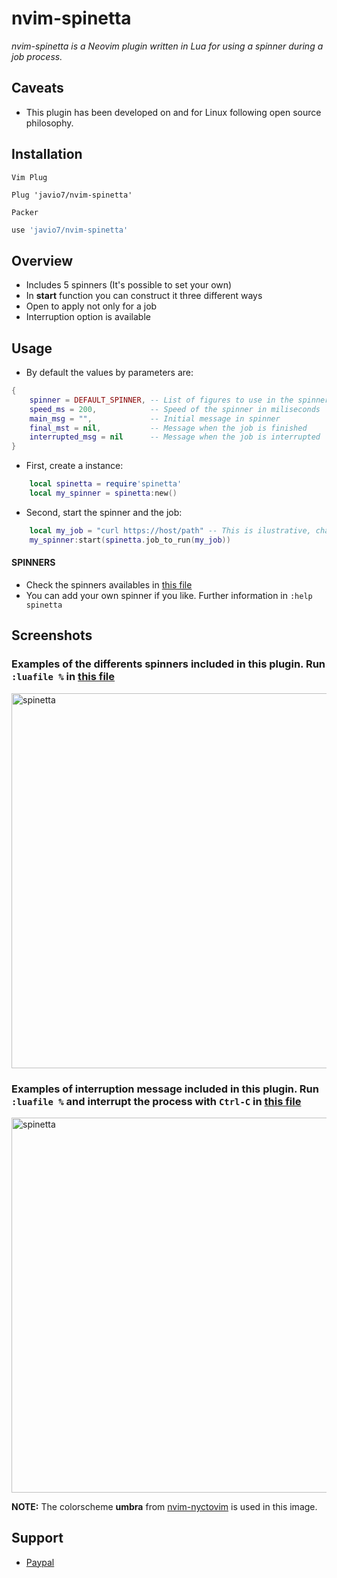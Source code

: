 # nvim-spinetta
*nvim-spinetta is a Neovim plugin written in Lua for using a spinner during a job process.*

## Caveats
- This plugin has been developed on and for Linux following open source philosophy.

## Installation
`Vim Plug`
```vim
Plug 'javio7/nvim-spinetta'
```
`Packer`
```lua
use 'javio7/nvim-spinetta'
```

## Overview
- Includes 5 spinners (It's possible to set your own)
- In **start** function you can construct it three different ways
- Open to apply not only for a job
- Interruption option is available

## Usage
- By default the values by parameters are:
```lua
{
    spinner = DEFAULT_SPINNER, -- List of figures to use in the spinner
    speed_ms = 200,            -- Speed of the spinner in miliseconds
    main_msg = "",             -- Initial message in spinner
    final_mst = nil,           -- Message when the job is finished
    interrupted_msg = nil      -- Message when the job is interrupted
}
```

- First, create a instance:
```lua
	local spinetta = require'spinetta'
    local my_spinner = spinetta:new()
```

- Second, start the spinner and the job:
```lua
    local my_job = "curl https://host/path" -- This is ilustrative, change it by your job to run
    my_spinner:start(spinetta.job_to_run(my_job))
```

#### SPINNERS
- Check the spinners availables in [this file](https://github.com/javio7/nvim-spinetta/blob/master/lua/spinetta/spinners.lua)
- You can add your own spinner if you like. Further information in `:help spinetta`

## Screenshots
### Examples of the differents spinners included in this plugin. Run `:luafile %` in [this file](https://github.com/javio7/nvim-spinetta/blob/master/tests/test_spinners.lua)

<img src="https://github.com/javio7/img/blob/master/nvim-spinetta/spinetta-spinners.gif?raw=true" alt="spinetta" style="width:600px;"/>

### Examples of interruption message included in this plugin. Run `:luafile %` and interrupt the process with `Ctrl-C` in [this file](https://github.com/javio7/nvim-spinetta/blob/master/tests/test_interruption.lua)
<img src="https://github.com/javio7/img/blob/master/nvim-spinetta/spinetta-interrupt.gif?raw=true" alt="spinetta" style="width:600px;"/>

**NOTE:** The colorscheme **umbra** from [nvim-nyctovim](https://github.com/javio7/nvim-nyctovim) is used in this image.

## Support
- [Paypal](https://www.paypal.com/donate/?hosted_button_id=DT5ZGHRJKYJ8C)
